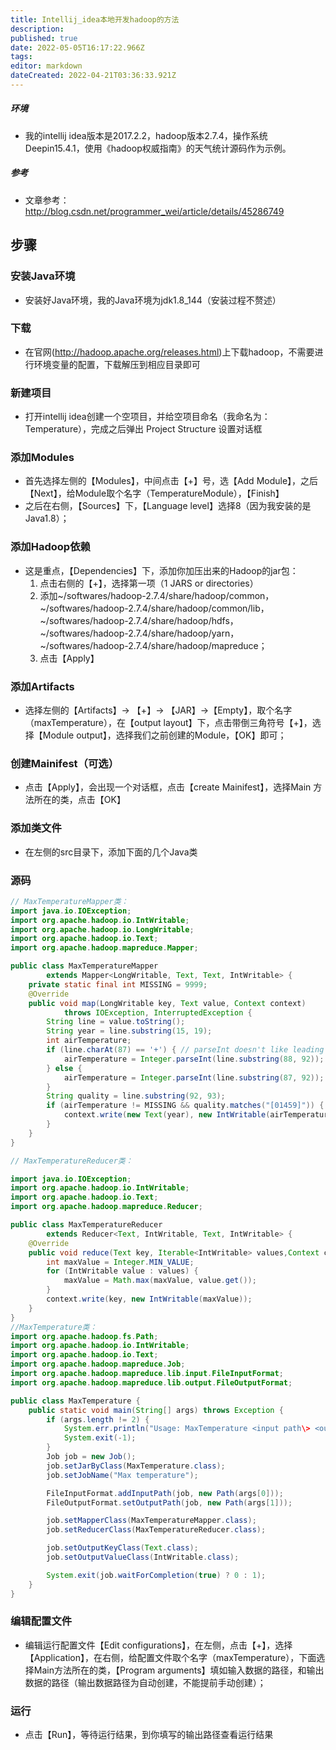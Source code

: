 ```yaml
---
title: Intellij_idea本地开发hadoop的方法
description: 
published: true
date: 2022-05-05T16:17:22.966Z
tags: 
editor: markdown
dateCreated: 2022-04-21T03:36:33.921Z
---
```


##### 环境

+ 我的intellij idea版本是2017.2.2，hadoop版本2.7.4，操作系统Deepin15.4.1，使用《hadoop权威指南》的天气统计源码作为示例。

##### 参考

+ 文章参考：http://blog.csdn.net/programmer_wei/article/details/45286749

## 步骤

### 安装Java环境

+ 安装好Java环境，我的Java环境为jdk1.8_144（安装过程不赘述）

### 下载

+ 在官网(http://hadoop.apache.org/releases.html)上下载hadoop，不需要进行环境变量的配置，下载解压到相应目录即可

### 新建项目

+ 打开intellij idea创建一个空项目，并给空项目命名（我命名为：Temperature），完成之后弹出 Project Structure 设置对话框

### 添加Modules

+ 首先选择左侧的【Modules】，中间点击【+】号，选【Add Module】，之后【Next】，给Module取个名字（TemperatureModule），【Finish】
+ 之后在右侧，【Sources】下，【Language level】选择8（因为我安装的是Java1.8）；

### 添加Hadoop依赖

+ 这是重点，【Dependencies】下，添加你加压出来的Hadoop的jar包：
	1. 点击右侧的【+】，选择第一项（1 JARS or directories）
	2. 添加\~/softwares/hadoop-2.7.4/share/hadoop/common，\~/softwares/hadoop-2.7.4/share/hadoop/common/lib，\~/softwares/hadoop-2.7.4/share/hadoop/hdfs，\~/softwares/hadoop-2.7.4/share/hadoop/yarn，\~/softwares/hadoop-2.7.4/share/hadoop/mapreduce；
	3. 点击【Apply】

### 添加Artifacts

+ 选择左侧的【Artifacts】-> 【+】-> 【JAR】->【Empty】，取个名字（maxTemperature），在【output layout】下，点击带倒三角符号【+】，选择【Module output】，选择我们之前创建的Module，【OK】即可；

### 创建Mainifest（可选）

+ 点击【Apply】，会出现一个对话框，点击【create Mainifest】，选择Main 方法所在的类，点击【OK】

### 添加类文件

+ 在左侧的src目录下，添加下面的几个Java类

### 源码
```java
// MaxTemperatureMapper类：
import java.io.IOException;
import org.apache.hadoop.io.IntWritable;
import org.apache.hadoop.io.LongWritable;
import org.apache.hadoop.io.Text;
import org.apache.hadoop.mapreduce.Mapper;

public class MaxTemperatureMapper
        extends Mapper<LongWritable, Text, Text, IntWritable> {  
    private static final int MISSING = 9999;
    @Override
    public void map(LongWritable key, Text value, Context context)
            throws IOException, InterruptedException {
        String line = value.toString();
        String year = line.substring(15, 19);
        int airTemperature;
        if (line.charAt(87) == '+') { // parseInt doesn't like leading plus signs
            airTemperature = Integer.parseInt(line.substring(88, 92));
        } else {
            airTemperature = Integer.parseInt(line.substring(87, 92));
        }
        String quality = line.substring(92, 93);
        if (airTemperature != MISSING && quality.matches("[01459]")) {
            context.write(new Text(year), new IntWritable(airTemperature));
        }
    }
}

// MaxTemperatureReducer类：

import java.io.IOException;
import org.apache.hadoop.io.IntWritable;
import org.apache.hadoop.io.Text;
import org.apache.hadoop.mapreduce.Reducer;

public class MaxTemperatureReducer
        extends Reducer<Text, IntWritable, Text, IntWritable> {
    @Override
    public void reduce(Text key, Iterable<IntWritable> values,Context context) throws IOException, InterruptedException {
        int maxValue = Integer.MIN_VALUE;
        for (IntWritable value : values) {
            maxValue = Math.max(maxValue, value.get());
        }
        context.write(key, new IntWritable(maxValue));
    }
}
//MaxTemperature类：
import org.apache.hadoop.fs.Path;
import org.apache.hadoop.io.IntWritable;
import org.apache.hadoop.io.Text;
import org.apache.hadoop.mapreduce.Job;
import org.apache.hadoop.mapreduce.lib.input.FileInputFormat;
import org.apache.hadoop.mapreduce.lib.output.FileOutputFormat;

public class MaxTemperature {
    public static void main(String[] args) throws Exception {
        if (args.length != 2) {
            System.err.println("Usage: MaxTemperature <input path\> <output path\>");
            System.exit(-1);
        }
        Job job = new Job();
        job.setJarByClass(MaxTemperature.class);
        job.setJobName("Max temperature");

        FileInputFormat.addInputPath(job, new Path(args[0]));
        FileOutputFormat.setOutputPath(job, new Path(args[1]));

        job.setMapperClass(MaxTemperatureMapper.class);
        job.setReducerClass(MaxTemperatureReducer.class);

        job.setOutputKeyClass(Text.class);
        job.setOutputValueClass(IntWritable.class);

        System.exit(job.waitForCompletion(true) ? 0 : 1);
    }
}
```

### 编辑配置文件

+ 编辑运行配置文件【Edit configurations】，在左侧，点击【+】，选择【Application】，在右侧，给配置文件取个名字（maxTemperature），下面选择Main方法所在的类，【Program arguments】填如输入数据的路径，和输出数据的路径（输出数据路径为自动创建，不能提前手动创建）；

### 运行

+ 点击【Run】，等待运行结果，到你填写的输出路径查看运行结果
